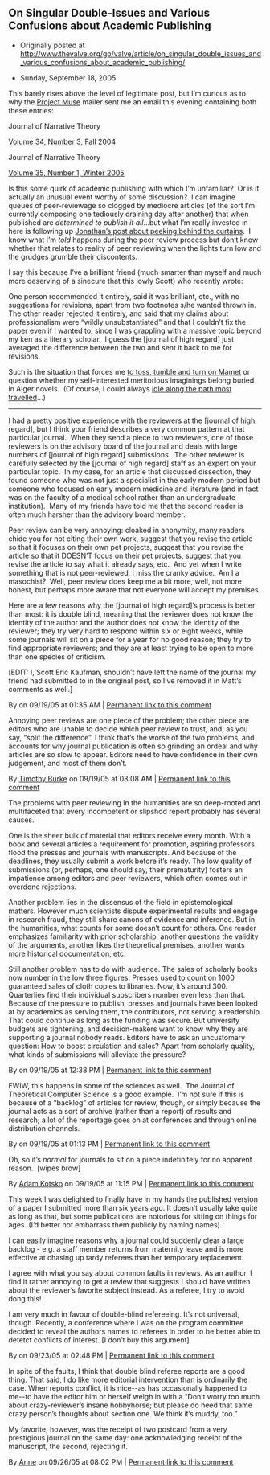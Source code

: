 ## On Singular Double-Issues and Various Confusions about Academic Publishing

 * Originally posted at http://www.thevalve.org/go/valve/article/on_singular_double_issues_and_various_confusions_about_academic_publishing/

* Sunday, September 18, 2005 

This barely rises above the level of legitimate post, but I’m curious as to why the [Project Muse](http://muse.jhu.edu/) mailer sent me an email this evening containing both these entries:

Journal of Narrative Theory

[Volume 34, Number 3, Fall 2004](http://muse.jhu.edu/journals/journal_of_narrative_theory/toc/jnt34.3.html)

Journal of Narrative Theory

[Volume 35, Number 1, Winter 2005](http://muse.jhu.edu/journals/journal_of_narrative_theory/toc/jnt35.1.html)

Is this some quirk of academic publishing with which I’m unfamiliar?  Or is it actually an unusual event worthy of some discussion?  I can imagine queues of peer-reviewage so clogged by mediocre articles (of the sort I’m currently composing one tediously draining day after another) that when published are _determined to publish it all_...but what I’m really invested in here is following up [Jonathan’s post about peeking behind the curtains](http://www.thevalve.org/go/valve/article/another_journal_etiquette_question/).  I know what I’m _told_ happens during the peer review process but don’t know whether that relates to reality of peer reviewing when the lights turn low and the grudges grumble their discontents.  

I say this because I’ve a brilliant friend (much smarter than myself and much more deserving of a sinecure that this lowly Scott) who recently wrote:

One person recommended it entirely, said it was brilliant, etc., with no suggestions for revisions, apart from two footnotes s/he wanted thrown in.  The other reader rejected it entirely, and said that my claims about professionalism were “wildly unsubstantiated” and that I couldn’t fix the paper even if I wanted to, since I was grappling with a massive topic beyond my ken as a literary scholar.  I guess the [journal of high regard] just averaged the difference between the two and sent it back to me for revisions.

Such is the situation that forces me [to toss, tumble and turn on Mamet](http://acephalous.typepad.com/acephalous/2005/09/the_mamet_meets.html) or question whether my self-interested meritorious imaginings belong buried in Alger novels.  (Of course, I could always [idle along the path most travelled](http://acephalous.typepad.com/acephalous/2005/09/on_jager_or_dri.html)...)

---

I had a pretty positive experience with the reviewers at the [journal of high regard], but I think your friend describes a very common pattern at that particular journal.  When they send a piece to two reviewers, one of those reviewers is on the advisory board of the journal and deals with large numbers of [journal of high regard] submissions.  The other reviewer is carefully selected by the [journal of high regard] staff as an expert on your particular topic.  In my case, for an article that discussed dissection, they found someone who was not just a specialist in the early modern period but someone who focused on early modern medicine and literature (and in fact was on the faculty of a medical school rather than an undergraduate institution).  Many of my friends have told me that the second reader is often much harsher than the advisory board member.

Peer review can be very annoying: cloaked in anonymity, many readers chide you for not citing their own work, suggest that you revise the article so that it focuses on their own pet projects, suggest that you revise the article so that it DOESN’T focus on their pet projects, suggest that you revise the article to say what it already says, etc.  And yet when I write something that is not peer-reviewed, I miss the cranky advice.  Am I a masochist?  Well, peer review does keep me a bit more, well, not more honest, but perhaps more aware that not everyone will accept my premises.

Here are a few reasons why the [journal of high regard]’s process is better than most: it is double blind, meaning that the reviewer does not know the identity of the author and the author does not know the identity of the reviewer; they try very hard to respond within six or eight weeks, while some journals will sit on a piece for a year for no good reason; they try to find appropriate reviewers; and they are at least trying to be open to more than one species of criticism.

[EDIT: I, Scott Eric Kaufman, shouldn’t have left the name of the journal my friend had submitted to in the original post, so I’ve removed it in Matt’s comments as well.]

By  on 09/19/05 at 01:35 AM | [Permanent link to this comment](http://www.thevalve.org/go/valve/article/on_singular_double_issues_and_various_confusions_about_academic_publishing/#4063)
[]()

Annoying peer reviews are one piece of the problem; the other piece are editors who are unable to decide which peer review to trust, and, as you say, “split the difference”. I think that’s the worse of the two problems, and accounts for why journal publication is often so grinding an ordeal and why articles are so slow to appear. Editors need to have confidence in their own judgement, and most of them don’t.

By [Timothy Burke](http://weblogs.swarthmore.edu/burke) on 09/19/05 at 08:08 AM | [Permanent link to this comment](http://www.thevalve.org/go/valve/article/on_singular_double_issues_and_various_confusions_about_academic_publishing/#4064)
[]()

The problems with peer reviewing in the humanities are so deep-rooted and multifaceted that every incompetent or slipshod report probably has several causes. 

One is the sheer bulk of material that editors receive every month. With a book and several articles a requirement for promotion, aspiring professors flood the presses and journals with manuscripts. And because of the deadlines, they usually submit a work before it’s ready. The low quality of submissions (or, perhaps, one should say, their prematurity) fosters an impatience among editors and peer reviewers, which often comes out in overdone rejections.

Another problem lies in the dissensus of the field in epistemological matters. However much scientists dispute experimental results and engage in research fraud, they still share canons of evidence and inference. But in the humanities, what counts for some doesn’t count for others. One reader emphasizes familiarity with prior scholarship, another questions the validity of the arguments, another likes the theoretical premises, another wants more historical documentation, etc.

Still another problem has to do with audience. The sales of scholarly books now number in the low three figures. Presses used to count on 1000 guaranteed sales of cloth copies to libraries. Now, it’s around 300. Quarterlies find their individual subscribers number even less than that. Because of the pressure to publish, presses and journals have been looked at by academics as serving them, the contributors, not serving a readership. That could continue as long as the funding was secure. But university budgets are tightening, and decision-makers want to know why they are supporting a journal nobody reads. Editors have to ask an uncustomary question: How to boost circulation and sales? Apart from scholarly quality, what kinds of submissions will alleviate the pressure?

By  on 09/19/05 at 12:38 PM | [Permanent link to this comment](http://www.thevalve.org/go/valve/article/on_singular_double_issues_and_various_confusions_about_academic_publishing/#4068)
[]()

FWIW, this happens in some of the sciences as well.  The Journal of Theoretical Computer Science is a good example.  I’m not sure if this is because of a “backlog” of articles for review, though, or simply because the journal acts as a sort of archive (rather than a report) of results and research; a lot of the reportage goes on at conferences and through online distribution channels.

By  on 09/19/05 at 01:13 PM | [Permanent link to this comment](http://www.thevalve.org/go/valve/article/on_singular_double_issues_and_various_confusions_about_academic_publishing/#4069)
[]()

Oh, so it’s _normal_ for journals to sit on a piece indefinitely for no apparent reason.  [wipes brow]

By [Adam Kotsko](http://adamkotsko.com/weblog) on 09/19/05 at 11:15 PM | [Permanent link to this comment](http://www.thevalve.org/go/valve/article/on_singular_double_issues_and_various_confusions_about_academic_publishing/#4071)
[]()

This week I was delighted to finally have in my hands the published version of a paper I submitted more than six years ago. It doesn’t usually take quite as long as that, but some publications are notorious for sitting on things for ages. (I’d better not embarrass them publicly by naming names).

I can easily imagine reasons why a journal could suddenly clear a large backlog - e.g. a staff member returns from maternity leave and is more effective at chasing up tardy referees than her temporary replacement.

I agree with what you say about common faults in reviews. As an author, I find it rather annoying to get a review that suggests I should have written about the reviewer’s favorite subject instead. As a referee, I try to avoid dong this!

I am very much in favour of double-blind refereeing. It’s not universal, though. Recently, a conference where I was on the program committee decided to reveal the authors names to referees in order to be better able to detetct conflicts of interest. [I don’t buy this argument]

By  on 09/23/05 at 02:48 PM | [Permanent link to this comment](http://www.thevalve.org/go/valve/article/on_singular_double_issues_and_various_confusions_about_academic_publishing/#4092)
[]()

In spite of the faults, I think that double blind referee reports are a good thing. That said, I do like more editorial intervention than is ordinarily the case. When reports conflict, it is nice--as has occasionally happened to me--to have the editor him or herself weigh in with a “Don’t worry too much about crazy-reviewer’s insane hobbyhorse; but please do heed that same crazy person’s thoughts about section one. We think it’s muddy, too.” 

My favorite, however, was the receipt of two postcard from a very prestigious journal on the same day: one acknowledging receipt of the manuscript, the second, rejecting it.

By [Anne](http://fernham.blogspot.com) on 09/26/05 at 08:02 PM | [Permanent link to this comment](http://www.thevalve.org/go/valve/article/on_singular_double_issues_and_various_confusions_about_academic_publishing/#4136)

